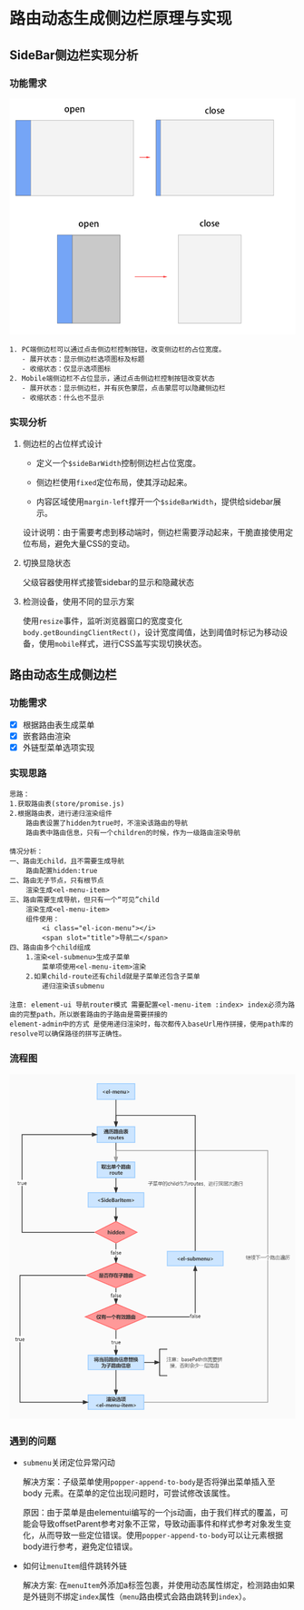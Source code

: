 

# 路由动态生成侧边栏原理与实现

## SideBar侧边栏实现分析

### 功能需求

![image-20220801170251162](images/image-20220801170251162.png)

    1. PC端侧边栏可以通过点击侧边栏控制按钮，改变侧边栏的占位宽度。
       - 展开状态：显示侧边栏选项图标及标题
       - 收缩状态：仅显示选项图标
    2. Mobile端侧边栏不占位显示，通过点击侧边栏控制按钮改变状态
       - 展开状态：显示侧边栏，并有灰色蒙层，点击蒙层可以隐藏侧边栏
       - 收缩状态：什么也不显示

### 实现分析

1. 侧边栏的占位样式设计

   - 定义一个`$sideBarWidth`控制侧边栏占位宽度。

   - 侧边栏使用`fixed`定位布局，使其浮动起来。

   - 内容区域使用`margin-left`撑开一个`$sideBarWidth`，提供给sidebar展示。

   设计说明：由于需要考虑到移动端时，侧边栏需要浮动起来，干脆直接使用定位布局，避免大量CSS的变动。

2. 切换显隐状态

   父级容器使用样式接管sidebar的显示和隐藏状态

3. 检测设备，使用不同的显示方案

   ​	使用`resize`事件，监听浏览器窗口的宽度变化`body.getBoundingClientRect()`，设计宽度阈值，达到阈值时标记为移动设备，使用`mobile`样式，进行CSS盖写实现切换状态。

## 路由动态生成侧边栏

### 功能需求

- [x] 根据路由表生成菜单
- [x] 嵌套路由渲染
- [x] 外链型菜单选项实现

### 实现思路

```
思路：
1.获取路由表(store/promise.js)
2.根据路由表，进行递归渲染组件
	路由表设置了hidden为true时，不渲染该路由的导航
	路由表中路由信息，只有一个children的时候，作为一级路由渲染导航
	
情况分析：
一、路由无child，且不需要生成导航
	路由配置hidden:true
二、路由无子节点，只有根节点
	渲染生成<el-menu-item>
三、路由需要生成导航，但只有一个“可见”child
	渲染生成<el-menu-item>
	组件使用：
        <i class="el-icon-menu"></i>
        <span slot="title">导航二</span>
四、路由由多个child组成
	1.渲染<el-submenu>生成子菜单
		菜单项使用<el-menu-item>渲染
	2.如果child-route还有child就是子菜单还包含子菜单
		递归渲染该submenu
		
注意: element-ui 导航router模式 需要配置<el-menu-item :index> index必须为路由的完整path，所以嵌套路由的子路由是需要拼接的
element-admin中的方式 是使用递归渲染时，每次都传入baseUrl用作拼接，使用path库的resolve可以确保路径的拼写正确性。
```

### 流程图

![路由动态生成侧边栏流程图](images/路由动态生成侧边栏流程图.jpg)

### 遇到的问题

- `submenu`关闭定位异常闪动

  解决方案：子级菜单使用`popper-append-to-body`是否将弹出菜单插入至 body 元素。在菜单的定位出现问题时，可尝试修改该属性。

  原因：由于菜单是由elementui编写的一个js动画，由于我们样式的覆盖，可能会导致offsetParent参考对象不正常，导致动画事件和样式参考对象发生变化，从而导致一些定位错误。使用`popper-append-to-body`可以让元素根据body进行参考，避免定位错误。

- 如何让`menuItem`组件跳转外链

  解决方案: 在`menuItem`外添加a标签包裹，并使用动态属性绑定，检测路由如果是外链则不绑定`index`属性（`menu`路由模式会路由跳转到`index`）。

